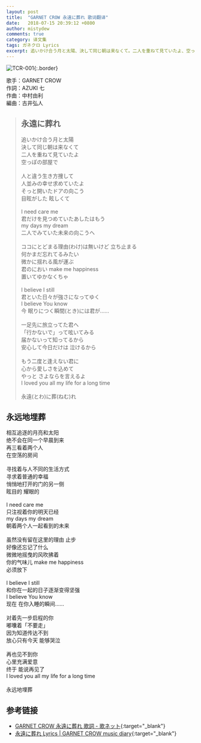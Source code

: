 ```yaml
---
layout: post
title:  "GARNET CROW 永遠に葬れ 歌词翻译"
date:   2018-07-15 20:39:12 +0800
author: mistydew
comments: true
category: 译文集
tags: ガネクロ Lyrics
excerpt: 追いかけ合う月と太陽、決して同じ朝は来なくて。二人を重ねて見ていたよ、空っぽの部屋で。
---
```

![TCR-001](https://crowsub.github.io/images/discography/album/TCR-001.jpg){:.border}

歌手：GARNET CROW<br>
作詞：AZUKI 七<br>
作曲：中村由利<br>
編曲：古井弘人

<blockquote class="lyric-original">
  <h2>永遠に葬れ</h2>
  <p>
    追いかけ合う月と太陽<br>
    決して同じ朝は来なくて<br>
    二人を重ねて見ていたよ<br>
    空っぽの部屋で<br>
    <br>
    人と違う生き方捜して<br>
    人並みの幸せ求めていたよ<br>
    そっと開いたドアの向こう<br>
    目眩がした 眩しくて<br>
    <br>
    I need care me<br>
    君だけを見つめていたあしたはもう<br>
    my days my dream<br>
    二人でみていた未来の向こうへ<br>
    <br>
    ココにとどまる理由(わけ)は無いけど 立ち止まる<br>
    何かまだ忘れてるみたい<br>
    微かに揺れる風が運ぶ<br>
    君のにおい make me happiness<br>
    置いてゆかなくちゃ<br>
    <br>
    I believe I still<br>
    君といた日々が強さになってゆく<br>
    I believe You know<br>
    今 眠りにつく瞬間(とき)には君が……<br>
    <br>
    一足先に旅立ってた君へ<br>
    「行かないで」って呟いてみる<br>
    届かないって知ってるから<br>
    安心して今日だけは 泣けるから<br>
    <br>
    もう二度と逢えない君に<br>
    心から愛しさを込めて<br>
    やっと さよならを言えるよ<br>
    I loved you all my life for a long time<br>
    <br>
    永遠(とわ)に葬(ねむ)れ
  </p>
</blockquote>

<div class="lyric-translation">
  <h2>永远地埋葬</h2>
  <p>
    相互追逐的月亮和太阳<br>
    绝不会在同一个早晨到来<br>
    再三看着两个人<br>
    在空荡的房间<br>
    <br>
    寻找着与人不同的生活方式<br>
    寻求着普通的幸福<br>
    悄悄地打开的门的另一侧<br>
    眩目的 耀眼的<br>
    <br>
    I need care me<br>
    只注视着你的明天已经<br>
    my days my dream<br>
    朝着两个人一起看到的未来<br>
    <br>
    虽然没有留在这里的理由 止步<br>
    好像还忘记了什么<br>
    微微地摇曳的风吹拂着<br>
    你的气味儿 make me happiness<br>
    必须放下<br>
    <br>
    I believe I still<br>
    和你在一起的日子逐渐变得坚强<br>
    I believe You know<br>
    现在 在你入睡的瞬间……<br>
    <br>
    对着先一步启程的你<br>
    嘟囔着「不要走」<br>
    因为知道传达不到<br>
    放心只有今天 能够哭泣<br>
    <br>
    再也见不到你<br>
    心里充满爱意<br>
    终于 能说再见了<br>
    I loved you all my life for a long time<br>
    <br>
    永远地埋葬
  </p>
</div>

## 参考链接

* [GARNET CROW 永遠に葬れ 歌詞 - 歌ネット](https://www.uta-net.com/song/20129/){:target="_blank"}
* [永遠に葬れ Lyrics \| GARNET CROW music diary](https://crowsub.github.io/lyrics/original/永遠に葬れ.html){:target="_blank"}
